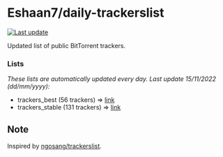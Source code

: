 
# Eshaan7/daily-trackerslist 

[![Last update](https://img.shields.io/badge/Last%20update-15/11/2022-blue.svg)](#)

Updated list of public BitTorrent trackers.

### Lists
*These lists are automatically updated every day. Last update 15/11/2022 (_dd/mm/yyyy_):*

* trackers_best (56 trackers) => [link](https://raw.githubusercontent.com/eshaan7/daily-trackerslist/master/trackers_best.txt)
* trackers_stable (131 trackers) => [link](https://raw.githubusercontent.com/eshaan7/daily-trackerslist/master/trackers_stable.txt)

## Note

Inspired by [ngosang/trackerslist](https://github.com/ngosang/trackerslist).

